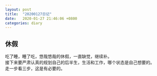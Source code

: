 ```yaml
---
layout: post
title:  "20200127日记"
date:   2020-01-27 21:46:06 +0800
categories: diary
---
```


休假
---
吃了睡，睡了吃，悠哉悠哉的休假，一直缺觉，继续补。  
接下来要严肃认真的规划自己的后半生，生活和工作，哪个状态是自己想要的。  
走一步看三步，这是有必要的。